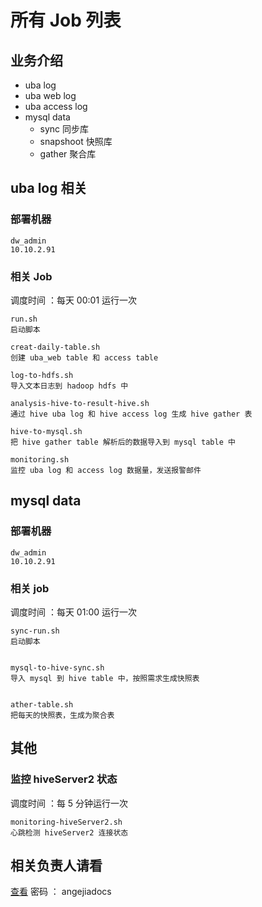 # 所有 Job 列表

## 业务介绍

- uba log
 - uba web log
 - uba access log
- mysql data
  - sync 同步库
  - snapshoot 快照库
  - gather 聚合库


## uba log 相关

### 部署机器

```
dw_admin
10.10.2.91

```

### 相关 Job

调度时间 ：每天 00:01 运行一次

```
run.sh
启动脚本

creat-daily-table.sh
创建 uba_web table 和 access table

log-to-hdfs.sh
导入文本日志到 hadoop hdfs 中

analysis-hive-to-result-hive.sh
通过 hive uba log 和 hive access log 生成 hive gather 表

hive-to-mysql.sh
把 hive gather table 解析后的数据导入到 mysql table 中

monitoring.sh
监控 uba log 和 access log 数据量，发送报警邮件
```


## mysql data

### 部署机器
```
dw_admin
10.10.2.91

```

### 相关 job

调度时间 ：每天 01:00 运行一次

```
sync-run.sh
启动脚本


mysql-to-hive-sync.sh
导入 mysql 到 hive table 中，按照需求生成快照表


ather-table.sh
把每天的快照表，生成为聚合表

```

## 其他

### 监控 hiveServer2 状态

调度时间 ：每 5 分钟运行一次

```
monitoring-hiveServer2.sh
心跳检测 hiveServer2 连接状态
```

## 相关负责人请看

[查看](http://www.processon.com/view/link/5549cb4ae4b0cc33deaed814) 密码 ： angejiadocs
